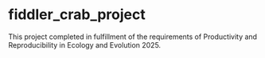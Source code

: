 # fiddler_crab_project
This project completed in fulfillment of the requirements of Productivity and Reproducibility in Ecology and Evolution 2025.